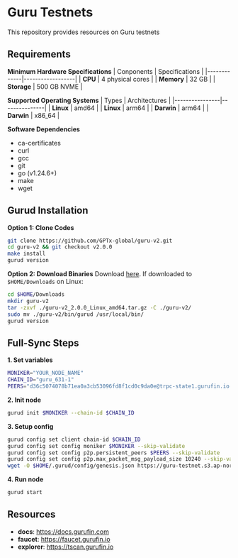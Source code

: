 # Guru Testnets
This repository provides resources on Guru testnets

## Requirements
**Minimum Hardware Specifications**
| Conponents  | Specifications   |
|-------------|------------------|
| **CPU**     | 4 physical cores |
| **Memory**  | 32 GB            |
| **Storage** | 500 GB NVME      |

**Supported Operating Systems**
| Types          | Architectures |
|----------------|---------------|
| **Linux**      | amd64         |
| **Linux**      | arm64         |
| **Darwin**     | arm64         |
| **Darwin**     | x86_64        |

**Software Dependencies**
- ca-certificates
- curl
- gcc
- git
- go (v1.24.6+)
- make
- wget

## Gurud Installation
**Option 1: Clone Codes**
```bash
git clone https://github.com/GPTx-global/guru-v2.git
cd guru-v2 && git checkout v2.0.0
make install
gurud version
```

**Option 2: Download Binaries**
Download [here](https://github.com/GPTx-global/guru-v2/releases/tag/v2.0.0).
If downloaded to `$HOME/Downloads` on Linux:
```bash
cd $HOME/Downloads
mkdir guru-v2
tar -zxvf ./guru-v2_2.0.0_Linux_amd64.tar.gz -C ./guru-v2/
sudo mv ./guru-v2/bin/gurud /usr/local/bin/
gurud version
```

## Full-Sync Steps
**1. Set variables**
```bash
MONIKER="YOUR_NODE_NAME"
CHAIN_ID="guru_631-1"
PEERS="d36c5074078b71ea0a3cb53096fd8f1cd0c9da0e@trpc-state1.gurufin.io:26656,fcb10968c4877f1747e55d1d8bd71a9cd7754122@trpc-state2.gurufin.io:26656"
```

**2. Init node**
```bash
gurud init $MONIKER --chain-id $CHAIN_ID
```

**3. Setup config**
```bash
gurud config set client chain-id $CHAIN_ID
gurud config set config moniker $MONIKER --skip-validate
gurud config set config p2p.persistent_peers $PEERS --skip-validate
gurud config set config p2p.max_packet_msg_payload_size 10240 --skip-validate
wget -O $HOME/.gurud/config/genesis.json https://guru-testnet.s3.ap-northeast-2.amazonaws.com/genesis_guru_testnet_20250903.json
```

**4. Run node**
```bash
gurud start
```

## Resources
- **docs**: <https://docs.gurufin.com>
- **faucet**: <https://faucet.gurufin.io>
- **explorer**: <https://tscan.gurufin.io>
